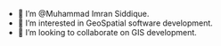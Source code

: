 - 👋 I’m @Muhammad Imran Siddique.
- 👀 I’m interested in GeoSpatial software development.
- 💞️ I’m looking to collaborate on GIS development.
<!---
muimsd/muimsd is a ✨ special ✨ repository because its `README.md` (this file) appears on your GitHub profile.
You can click the Preview link to take a look at your changes.
--->
